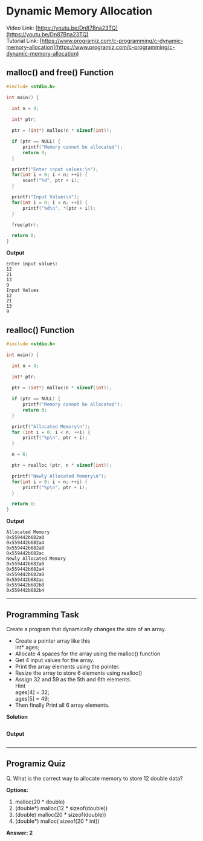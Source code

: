 # Dynamic Memory Allocation
Video Link: [https://youtu.be/Dn87Bna23TQ](https://youtu.be/Dn87Bna23TQ)  
Tutorial Link: [https://www.programiz.com/c-programming/c-dynamic-memory-allocation](https://www.programiz.com/c-programming/c-dynamic-memory-allocation)
 
## malloc() and free() Function

```c
#include <stdio.h>

int main() {

  int n = 4;
  
  int* ptr;

  ptr = (int*) malloc(n * sizeof(int));

  if (ptr == NULL) {
      printf("Memory cannot be allocated");
      return 0;
  }

  printf("Enter input values:\n");
  for(int i = 0; i < n; ++i) {
      scanf("%d", ptr + i);
  }

  printf("Input Values\n");
  for(int i = 0; i < n; ++i) {
      printf("%d\n", *(ptr + i));
  }

  free(ptr);

  return 0;
}
```
**Output**
```
Enter input values:
12
21
13
9
Input Values
12
21
13
9
```
## realloc() Function

```c
#include <stdio.h>

int main() {

  int n = 4;
  
  int* ptr;

  ptr = (int*) malloc(n * sizeof(int));

  if (ptr == NULL) {
      printf("Memory cannot be allocated");
      return 0;
  }

  printf("Allocated Memory\n");
  for (int i = 0; i < n; ++i) {
      printf("%p\n", ptr + i);
  }

  n = 6;

  ptr = realloc (ptr, n * sizeof(int));

  printf("Newly Allocated Memory\n");
  for(int i = 0; i < n; ++i) {
      printf("%p\n", ptr + i);
  }

  return 0;
}
```
**Output**
```
Allocated Memory
0x559442b682a0
0x559442b682a4
0x559442b682a8
0x559442b682ac
Newly Allocated Memory
0x559442b682a0
0x559442b682a4
0x559442b682a8
0x559442b682ac
0x559442b682b0
0x559442b682b4
```
---

## Programming Task
Create a program that dynamically changes the size of an array. 

- Create a pointer array like this  
 int* ages;
- Allocate 4 spaces for the array using the malloc() function  
- Get 4 input values for the array.  
- Print the array elements using the pointer.  
- Resize the array to store 6 elements using realloc()  
- Assign 32 and 59 as the 5th and 6th elements.  
Hint  
ages[4] = 32;  
ages[5] = 49;  
- Then finally Print all 6 array elements.

**Solution**
```c

```

**Output**
```

```
---
 
## Programiz Quiz
 
Q. What is the correct way to allocate memory to store 12 double data?

**Options:**
1. malloc(20 * double)
1. (double*) malloc(12 * sizeof(double))
1. (double) malloc(20 * sizeof(double))
1. (double*) malloc( sizeof(20 * int))

**Answer: 2**


